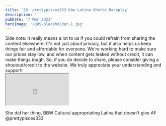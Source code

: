 ```yaml
---
title: '39. prettypisces333 bbw Latina Ghetto Raceplay'
description: ''
pubDate: '7 Mar 2023'
heroImage: '/QOS-placeholder-1.jpg'
---
```

<div class="video_paragraph_header"> Side note: It really means a lot to us if you could refrain from sharing the content elsewhere. It's not just about privacy, but it also helps us keep things fair and affordable for everyone. We're working hard to make sure our prices stay low, and when content gets leaked without credit, it can make things tough. So, if you do decide to share, please consider giving a shoutout/credit to the website. We truly appreciate your understanding and support!</div>

<iframe src="https://drive.google.com/file/d/18GRfnlYCAlQipdrAQC5G7fn8kYBeFF6s/preview" width="200" height="100" allow="autoplay" allowfullscreen="allowfullscreen"></iframe>

She did her thing, BBW Cultural appropriating Latina that doesn't give AF @prettypisces333
<br>
<br>
<!---<a class="read_more" href="https://drive.google.com/file/d/18GRfnlYCAlQipdrAQC5G7fn8kYBeFF6s/view?usp=sharing">Download</a>--->